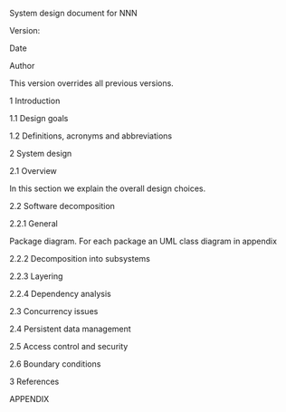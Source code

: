 System design document for NNN



  Version: 

  Date 

  Author 

This version overrides all previous versions.

1 Introduction

1.1 Design goals

1.2 Definitions, acronyms and abbreviations 

2 System design

2.1 Overview 

In this section we explain the overall design choices.

2.2 Software decomposition

2.2.1 General

Package diagram. For each package an UML class diagram in 
appendix

2.2.2 Decomposition into subsystems 

2.2.3 Layering

2.2.4 Dependency analysis

2.3 Concurrency issues

2.4 Persistent data management

2.5 Access control and security

2.6 Boundary conditions 

3 References

  APPENDIX 
